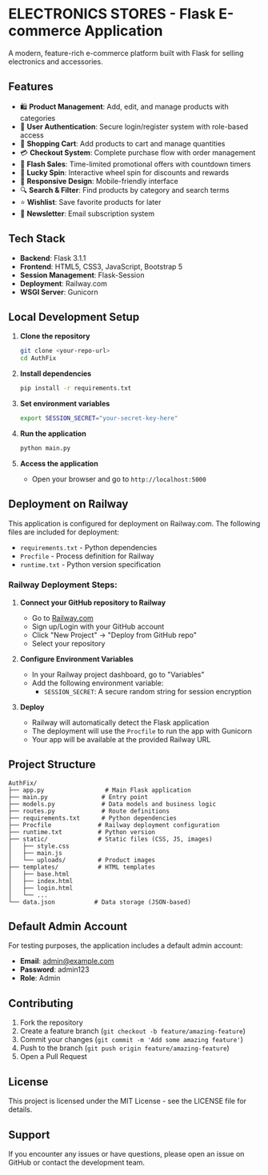 # ELECTRONICS STORES - Flask E-commerce Application

A modern, feature-rich e-commerce platform built with Flask for selling electronics and accessories.

## Features

- 🛍️ **Product Management**: Add, edit, and manage products with categories
- 👥 **User Authentication**: Secure login/register system with role-based access
- 🛒 **Shopping Cart**: Add products to cart and manage quantities
- 💳 **Checkout System**: Complete purchase flow with order management
- 🎯 **Flash Sales**: Time-limited promotional offers with countdown timers
- 🎰 **Lucky Spin**: Interactive wheel spin for discounts and rewards
- 📱 **Responsive Design**: Mobile-friendly interface
- 🔍 **Search & Filter**: Find products by category and search terms
- ⭐ **Wishlist**: Save favorite products for later
- 📧 **Newsletter**: Email subscription system

## Tech Stack

- **Backend**: Flask 3.1.1
- **Frontend**: HTML5, CSS3, JavaScript, Bootstrap 5
- **Session Management**: Flask-Session
- **Deployment**: Railway.com
- **WSGI Server**: Gunicorn

## Local Development Setup

1. **Clone the repository**
   ```bash
   git clone <your-repo-url>
   cd AuthFix
   ```

2. **Install dependencies**
   ```bash
   pip install -r requirements.txt
   ```

3. **Set environment variables**
   ```bash
   export SESSION_SECRET="your-secret-key-here"
   ```

4. **Run the application**
   ```bash
   python main.py
   ```

5. **Access the application**
   - Open your browser and go to `http://localhost:5000`

## Deployment on Railway

This application is configured for deployment on Railway.com. The following files are included for deployment:

- `requirements.txt` - Python dependencies
- `Procfile` - Process definition for Railway
- `runtime.txt` - Python version specification

### Railway Deployment Steps:

1. **Connect your GitHub repository to Railway**
   - Go to [Railway.com](https://railway.com)
   - Sign up/Login with your GitHub account
   - Click "New Project" → "Deploy from GitHub repo"
   - Select your repository

2. **Configure Environment Variables**
   - In your Railway project dashboard, go to "Variables"
   - Add the following environment variable:
     - `SESSION_SECRET`: A secure random string for session encryption

3. **Deploy**
   - Railway will automatically detect the Flask application
   - The deployment will use the `Procfile` to run the app with Gunicorn
   - Your app will be available at the provided Railway URL

## Project Structure

```
AuthFix/
├── app.py                 # Main Flask application
├── main.py               # Entry point
├── models.py             # Data models and business logic
├── routes.py             # Route definitions
├── requirements.txt      # Python dependencies
├── Procfile             # Railway deployment configuration
├── runtime.txt          # Python version
├── static/              # Static files (CSS, JS, images)
│   ├── style.css
│   ├── main.js
│   └── uploads/         # Product images
├── templates/           # HTML templates
│   ├── base.html
│   ├── index.html
│   ├── login.html
│   └── ...
└── data.json           # Data storage (JSON-based)
```

## Default Admin Account

For testing purposes, the application includes a default admin account:

- **Email**: admin@example.com
- **Password**: admin123
- **Role**: Admin

## Contributing

1. Fork the repository
2. Create a feature branch (`git checkout -b feature/amazing-feature`)
3. Commit your changes (`git commit -m 'Add some amazing feature'`)
4. Push to the branch (`git push origin feature/amazing-feature`)
5. Open a Pull Request

## License

This project is licensed under the MIT License - see the LICENSE file for details.

## Support

If you encounter any issues or have questions, please open an issue on GitHub or contact the development team. 